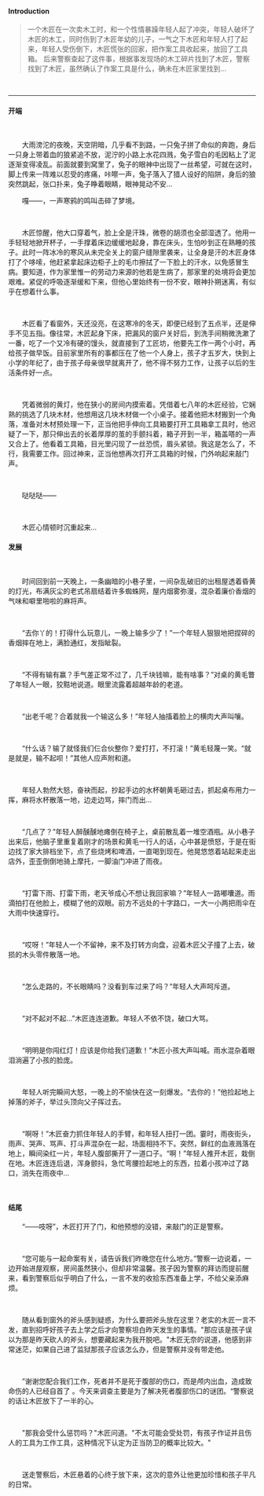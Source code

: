 #### Introduction

> 一个木匠在一次卖木工时，和一个性情暴躁年轻人起了冲突，年轻人破坏了木匠的木工，同时伤到了木匠年幼的儿子，一气之下木匠和年轻人打了起来，年轻人受伤倒下，木匠慌张的回家，把作案工具收起来，放回了工具箱。
> 后来警察查起了这件事，根据事发现场的木工碎片找到了木匠，警察找到了木匠，虽然确认了作案工具是什么，确未在木匠家里找到...

<br>

---

#### 开端

<br>

&emsp;&emsp;大雨滂沱的夜晚，天空阴暗，几乎看不到路，一只兔子拼了命似的奔跑，身后一只身上带着血的狼紧追不放，泥泞的小路上水花四溅，兔子雪白的毛因粘上了泥逐渐变得凌乱。前面就要到窝里了，兔子的眼神中出现了一丝希望，可就在这时，脚上传来一阵难以忍受的疼痛，咔嚓一声，兔子落入了猎人设好的陷阱，身后的狼突然跳起，张口扑来，兔子睁着眼睛，眼神晃动不安...
<br>

&emsp;&emsp;嘎——，一声寒鸦的鸣叫击碎了梦境。

<br>

&emsp;&emsp;木匠惊醒，他大口穿着气，脸上全是汗珠，微卷的胡须也全部湿透了。他用一手轻轻地掀开杯子，一手撑着床边缓缓地起身，靠在床头，生怕吵到正在熟睡的孩子。此时一阵冰冷的寒风从未完全关上的窗户缝隙里袭来，让全身是汗的木匠身体打了个哆嗦，他赶紧拿起床边柜子上的毛巾擦拭了一下脸上的汗水，以免感冒生病。要知道，作为家里惟一的劳动力来源的他若是生病了，那家里的处境将会更加艰难。紧促的呼吸逐渐缓和下来，但他心里始终有一份不安，眼神扑朔迷离，有似乎在想着什么事。

<br>

&emsp;&emsp;木匠看了看窗外，天还没亮，在这寒冷的冬天，即便已经到了五点半，还是伸手不见五指。像往常，木匠起身下床，把漏风的窗户关好后，到洗手间稍微洗漱了一番，吃了一个又冷有硬的馒头，就直接到了工匠坊，他要先工作一两个小时，再给孩子做早饭。目前家里所有的事都压在了他一个人身上，孩子才五岁大，快到上小学的年纪了，由于孩子母亲很早就离开了，他不得不努力工作，让孩子以后的生活条件好一点。

<br>

&emsp;&emsp;凭着微弱的黄灯，他在狭小的房间内摸索着。凭借着七八年的木匠经验，它娴熟的挑选了几块木材，他想用这几块木材做一个小桌子。接着他把木材搬到一个角落，准备对木材预处理一下，正当他把手伸向工具箱要打开工具箱拿工具时，他迟疑了一下，那只伸出去的长着厚厚的茧的手颤抖着，箱子开到一半，箱盖嗒的一声又合上了。他看着工具箱，目光里闪现了一丝恐慌，眉头紧锁。我这是怎么了，不行，我需要工作。回过神来，正当他想再次打开工具箱的时候，门外响起来敲门声。

<br>

&emsp;&emsp;哒哒哒——

<br>

&emsp;&emsp;木匠心情顿时沉重起来...

#### 发展

<br>

&emsp;&emsp;时间回到前一天晚上，一条幽暗的小巷子里，一间杂乱破旧的出租屋透着昏黄的灯光，布满灰尘的老式吊扇结着许多蜘蛛网，屋内烟雾弥漫，混杂着廉价香烟的气味和噼里啪啦的麻将声。

<br>

&emsp;&emsp;“去你丫的！打得什么玩意儿，一晚上输多少了！”一个年轻人狠狠地把捏碎的香烟摔在地上，满脸通红，发指眦裂。

<br>

&emsp;&emsp;“不得有输有赢？手气差正常不过了，几千块钱嘛，能有啥事？”对桌的黄毛瞥了年轻人一眼，狡黠地说道。眼里流露着超越年龄的老道。

<br>

&emsp;&emsp;“出老千呢？合着就我一个输这么多！”年轻人抽搐着脸上的横肉大声叫嚷。

<br>

&emsp;&emsp;“什么话？输了就怪我们仨合伙整你？爱打打，不打滚！”黄毛轻蔑一笑。“就是就是，输不起呗！”其他人应声附和道。

<br>

&emsp;&emsp;年轻人勃然大怒，奋袂而起，抄起手边的水杯朝黄毛砸过去，抓起桌布用力一挥，麻将水杯散落一地，边走边骂，摔门而出...

<br>

&emsp;&emsp;“几点了？”年轻人醉醺醺地瘫倒在椅子上，桌前散乱着一堆空酒瓶。从小巷子出来后，他脑子里重复着刚才的场景和黄毛一行人的话，心中甚是愤怒，于是在街边找了家大排档坐下，点了些烧烤和啤酒，一直喝到现在。他晃悠悠着站起来走出店外，歪歪倒倒地骑上摩托，一脚油门冲进了雨夜。

<br>

&emsp;&emsp;“打雷下雨、打雷下雨，老天爷成心不想让我回家嘛？”年轻人一路嘟囔道。雨滴拍打在他脸上，模糊了他的双眼。前方不远处的十字路口，一大一小两把雨伞在大雨中快速穿行。

<br>

&emsp;&emsp;“哎呀！”年轻人一个不留神，来不及打转方向盘，迎着木匠父子撞了上去，破损的木头零件散落一地。

<br>

&emsp;&emsp;“怎么走路的，不长眼睛吗？没看到车过来了吗？”年轻人大声呵斥道。

<br>

&emsp;&emsp;“对不起对不起...”木匠连连道歉。年轻人不依不饶，破口大骂。

<br>

&emsp;&emsp;“明明是你闯红灯！应该是你给我们道歉！”木匠小孩大声叫喊。雨水混杂着眼泪淌遍了小孩的脸庞。

<br>

&emsp;&emsp;年轻人听完瞬间大怒，一晚上的不愉快在这一刻爆发。“去你的！”他捡起地上掉落的斧子，举过头顶向父子挥过去。

<br>

&emsp;&emsp;“啊呀！”木匠奋力抓住年轻人的手臂，和年轻人扭打一团。霎时，雨夜街头，雨声、哭声、骂声、打斗声混杂在一起，场面相持不下。突然，鲜红的血液溅落在地上，瞬间染红一片，年轻人腹部撕开了一道口子。“啊！”年轻人推开木匠，栽倒在地。木匠连连后退，浑身颤抖，急忙弯腰捡起地上的东西，拉着小孩冲过了路口，消失在雨夜中...


<br>

#### 结尾

​&emsp;&emsp;“——吱呀”，木匠打开了门，和他预想的没错，来敲门的正是警察。

<br>

​&emsp;&emsp;“您可能与一起命案有关，请告诉我们昨晚您在什么地方。”警察一边说着，一边开始进屋观察，房间虽然狭小，但却非常温馨。孩子因为警察的拜访而提前醒来，看到警察后似乎明白了什么，一言不发的收拾东西准备上学，不给父亲添麻烦。

<br>

​&emsp;&emsp;随从看到窗外的斧头感到疑惑，为什么要把斧头放在这里？老实的木匠一言不发，直到招呼好孩子去上学之后才向警察坦白昨天发生的事情。"那应该是孩子误以为那是昨天砍人的斧头，想要藏起来为我开脱吧。"木匠无奈的说道，他感到非常迷茫，如果自己进了监狱那孩子应该怎么办，但是警察并没有带走他。

<br>

​&emsp;&emsp;”谢谢您配合我们工作，死者并不是死于腹部的伤口，而是颅内出血，造成致命伤的人已经自首了 。今天来调查主要是为了解决死者腹部伤口的谜团。“警察说的话让木匠放下了一半的心。

<br>

​&emsp;&emsp;"那我会受什么惩罚吗？"木匠问道。"不太可能会受处罚，有孩子作证并且伤人的工具为工作工具，这种情况下认定为正当防卫的概率比较大。"

<br>

​&emsp;&emsp;送走警察后，木匠悬着的心终于放下来，这次的意外让他更加珍惜和孩子平凡的日常。